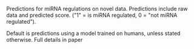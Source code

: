 Predictions for miRNA regulations on novel data. 
Predictions include raw data and predicted score. ("1" = is miRNA regulated, 0 = "not miRNA regulated"). 

Default is predictions using a model trained on humans, unless stated otherwise. Full details in paper
